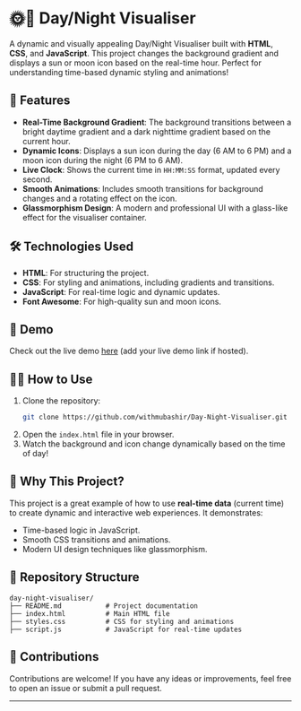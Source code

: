 # 🌞🌙 Day/Night Visualiser

A dynamic and visually appealing Day/Night Visualiser built with **HTML**, **CSS**, and **JavaScript**. This project changes the background gradient and displays a sun or moon icon based on the real-time hour. Perfect for understanding time-based dynamic styling and animations!

## 🚀 Features
- **Real-Time Background Gradient**: The background transitions between a bright daytime gradient and a dark nighttime gradient based on the current hour.
- **Dynamic Icons**: Displays a sun icon during the day (6 AM to 6 PM) and a moon icon during the night (6 PM to 6 AM).
- **Live Clock**: Shows the current time in `HH:MM:SS` format, updated every second.
- **Smooth Animations**: Includes smooth transitions for background changes and a rotating effect on the icon.
- **Glassmorphism Design**: A modern and professional UI with a glass-like effect for the visualiser container.

## 🛠️ Technologies Used
- **HTML**: For structuring the project.
- **CSS**: For styling and animations, including gradients and transitions.
- **JavaScript**: For real-time logic and dynamic updates.
- **Font Awesome**: For high-quality sun and moon icons.

## 🎥 Demo
Check out the live demo [here](https://withmubashir.github.io/Day-Night-Visualiser/) (add your live demo link if hosted).

## 🧑‍💻 How to Use
1. Clone the repository:
   ```bash
   git clone https://github.com/withmubashir/Day-Night-Visualiser.git
   ```
2. Open the `index.html` file in your browser.
3. Watch the background and icon change dynamically based on the time of day!

## 🌟 Why This Project?
This project is a great example of how to use **real-time data** (current time) to create dynamic and interactive web experiences. It demonstrates:
- Time-based logic in JavaScript.
- Smooth CSS transitions and animations.
- Modern UI design techniques like glassmorphism.

## 📂 Repository Structure
```
day-night-visualiser/
├── README.md           # Project documentation
├── index.html          # Main HTML file
├── styles.css          # CSS for styling and animations
├── script.js           # JavaScript for real-time updates
```

## 🙌 Contributions
Contributions are welcome! If you have any ideas or improvements, feel free to open an issue or submit a pull request.

---
